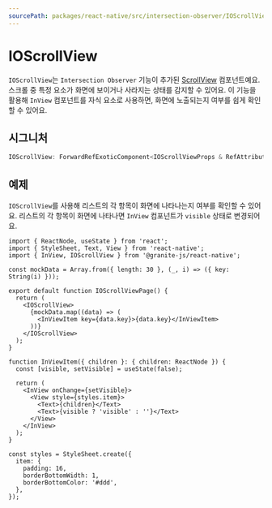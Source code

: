 ```yaml
---
sourcePath: packages/react-native/src/intersection-observer/IOScrollView.ts
---
```


# IOScrollView

`IOScrollView`는 `Intersection Observer` 기능이 추가된 [ScrollView](https://reactnative.dev/docs/scrollview) 컴포넌트예요. 스크롤 중 특정 요소가 화면에 보이거나 사라지는 상태를 감지할 수 있어요.
이 기능을 활용해 `InView` 컴포넌트를 자식 요소로 사용하면, 화면에 노출되는지 여부를 쉽게 확인할 수 있어요.

## 시그니처

```typescript
IOScrollView: ForwardRefExoticComponent<IOScrollViewProps & RefAttributes<IOScrollViewController>>;
```

## 예제

`IOScrollView`를 사용해 리스트의 각 항목이 화면에 나타나는지 여부를 확인할 수 있어요.
리스트의 각 항목이 화면에 나타나면 `InView` 컴포넌트가 `visible` 상태로 변경되어요.

```tsx
import { ReactNode, useState } from 'react';
import { StyleSheet, Text, View } from 'react-native';
import { InView, IOScrollView } from '@granite-js/react-native';

const mockData = Array.from({ length: 30 }, (_, i) => ({ key: String(i) }));

export default function IOScrollViewPage() {
  return (
    <IOScrollView>
      {mockData.map((data) => (
        <InViewItem key={data.key}>{data.key}</InViewItem>
      ))}
    </IOScrollView>
  );
}

function InViewItem({ children }: { children: ReactNode }) {
  const [visible, setVisible] = useState(false);

  return (
    <InView onChange={setVisible}>
      <View style={styles.item}>
        <Text>{children}</Text>
        <Text>{visible ? 'visible' : ''}</Text>
      </View>
    </InView>
  );
}

const styles = StyleSheet.create({
  item: {
    padding: 16,
    borderBottomWidth: 1,
    borderBottomColor: '#ddd',
  },
});
```
